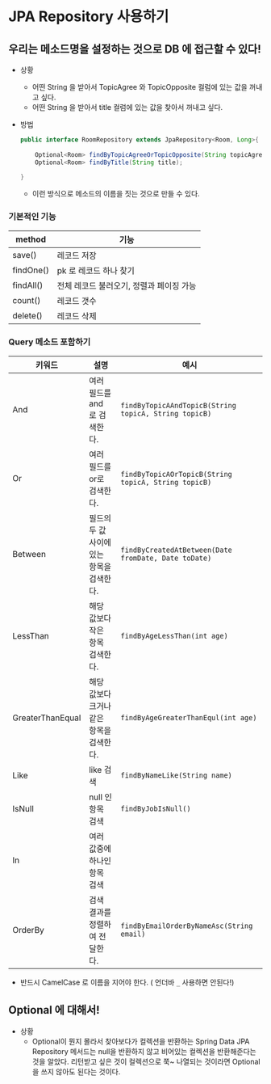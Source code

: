 # JPA Repository 사용하기





## 우리는 메소드명을 설정하는 것으로 DB 에 접근할 수 있다!

- 상황

  - 어떤 String 을 받아서 TopicAgree 와 TopicOpposite 컬럼에 있는 값을 꺼내고 싶다.
  - 어떤 String 을 받아서 title 컬럼에 있는 값을 찾아서 꺼내고 싶다.

- 방법

  ```java
  public interface RoomRepository extends JpaRepository<Room, Long>{
  	
      Optional<Room> findByTopicAgreeOrTopicOpposite(String topicAgree, String topicOpposite);
      Optional<Room> findByTitle(String title);
  	
  }
  ```

  - 이런 방식으로 메소드의 이름을 짓는 것으로 만들 수 있다.



### 기본적인 기능

| method    | 기능                                     |
| --------- | ---------------------------------------- |
| save()    | 레코드 저장                              |
| findOne() | pk 로 레코드 하나 찾기                   |
| findAll() | 전체 레코드 불러오기, 정렬과 페이징 가능 |
| count()   | 레코드 갯수                              |
| delete()  | 레코드 삭제                              |



### Query 메소드 포함하기

| 키워드           | 설명                                      | 예시                                                  |
| ---------------- | ----------------------------------------- | ----------------------------------------------------- |
| And              | 여러 필드를 and 로 검색한다.              | `findByTopicAAndTopicB(String topicA, String topicB)` |
| Or               | 여러 필드를 or로 검색한다.                | `findByTopicAOrTopicB(String topicA, String topicB)`  |
| Between          | 필드의 두 값 사이에 있는 항목을 검색한다. | `findByCreatedAtBetween(Date fromDate, Date toDate)`  |
| LessThan         | 해당 값보다  작은 항목 검색한다.          | `findByAgeLessThan(int age)`                          |
| GreaterThanEqual | 해당 값보다 크거나 같은 항목을 검색한다.  | `findByAgeGreaterThanEqul(int age)`                   |
| Like             | like 검색                                 | `findByNameLike(String name)`                         |
| IsNull           | null 인 항목 검색                         | `findByJobIsNull()`                                   |
| In               | 여러 값중에 하나인 항목 검색              |                                                       |
| OrderBy          | 검색 결과를  정렬하여 전달한다.           | `findByEmailOrderByNameAsc(String email)`             |

- 반드시 CamelCase 로 이름을 지어야 한다.
  ( 언더바 `_` 사용하면 안된다!)





## Optional 에 대해서!

- 상황
  - Optional이 뭔지 몰라서 찾아보다가 컬렉션을 반환하는 Spring Data JPA Repository 메서드는 null을 반환하지 않고 비어있는 컬렉션을 반환해준다는 것을 알았다.
    리턴받고 싶은 것이 컬렉션으로 쭉~ 나열되는 것이라면 Optional을 쓰지 않아도 된다는 것이다.